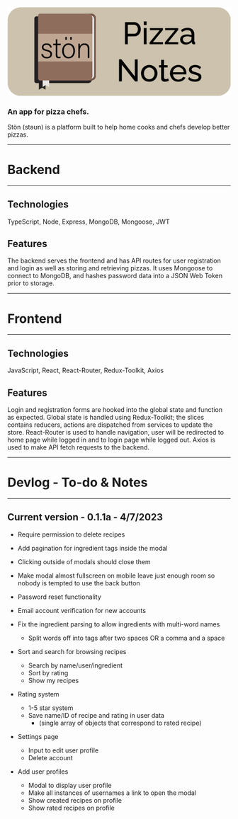 <img src="/client/src/assets/stonHeader.png" alt="Ston Pizza Notes">

### An app for pizza chefs.

Stön (stəʊn) is a platform built to help home cooks and chefs develop better pizzas.

---

# Backend

---

## Technologies

TypeScript, Node, Express, MongoDB, Mongoose, JWT

## Features

The backend serves the frontend and has API routes for user registration and login as well as storing and retrieving pizzas.
It uses Mongoose to connect to MongoDB, and hashes password data into a JSON Web Token prior to storage.

---

# Frontend

---

## Technologies

JavaScript, React, React-Router, Redux-Toolkit, Axios

## Features

Login and registration forms are hooked into the global state and function as expected.
Global state is handled using Redux-Toolkit; the slices contains reducers, actions are dispatched from services to update the store.
React-Router is used to handle navigation, user will be redirected to home page while logged in and to login page while logged out.
Axios is used to make API fetch requests to the backend.

---

# Devlog - To-do & Notes

---

## Current version - 0.1.1a - 4/7/2023

- Require permission to delete recipes

- Add pagination for ingredient tags inside the modal

- Clicking outside of modals should close them

- Make modal almost fullscreen on mobile
  leave just enough room so nobody is tempted to use the back button

- Password reset functionality

- Email account verification for new accounts

- Fix the ingredient parsing to allow ingredients with multi-word names

  - Split words off into tags after two spaces OR a comma and a space

- Sort and search for browsing recipes

  - Search by name/user/ingredient
  - Sort by rating
  - Show my recipes

- Rating system

  - 1-5 star system
  - Save name/ID of recipe and rating in user data
    - (single array of objects that correspond to rated recipe)

- Settings page

  - Input to edit user profile
  - Delete account

- Add user profiles
  - Modal to display user profile
  - Make all instances of usernames a link to open the modal
  - Show created recipes on profile
  - Show rated recipes on profile

